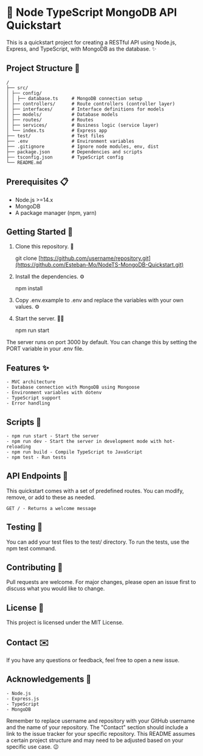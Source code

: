 # 🚀 Node TypeScript MongoDB API Quickstart

This is a quickstart project for creating a RESTful API using Node.js, Express, and TypeScript, with MongoDB as the database. ✨

## Project Structure 📁

```
/
├── src/
│ ├── config/
│ │ ├── database.ts     # MongoDB connection setup
│ ├── controllers/      # Route controllers (controller layer)
│ ├── interfaces/       # Interface definitions for models
│ ├── models/           # Database models
│ ├── routes/           # Routes
│ ├── services/         # Business logic (service layer)
│ └── index.ts          # Express app
├── test/               # Test files
├── .env                # Environment variables
├── .gitignore          # Ignore node modules, env, dist
├── package.json        # Dependencies and scripts
├── tsconfig.json       # TypeScript config
└── README.md
```

## Prerequisites 📋

- Node.js >=14.x
- MongoDB
- A package manager (npm, yarn)

## Getting Started 🚀

1. Clone this repository. 🔄

   git clone [https://github.com/username/repository.git](https://github.com/Esteban-Mo/NodeTS-MongoDB-Quickstart.git)

2. Install the dependencies. ⚙️

    npm install

3. Copy .env.example to .env and replace the variables with your own values. ⚙️
4. Start the server. 🏃‍♂️

    npm run start

The server runs on port 3000 by default. You can change this by setting the PORT variable in your .env file.

## Features ✨

    - MVC architecture
    - Database connection with MongoDB using Mongoose
    - Environment variables with dotenv
    - TypeScript support
    - Error handling

## Scripts 📜

    - npm run start - Start the server
    - npm run dev - Start the server in development mode with hot-reloading
    - npm run build - Compile TypeScript to JavaScript
    - npm test - Run tests

## API Endpoints 📡

This quickstart comes with a set of predefined routes. You can modify, remove, or add to these as needed.

    GET / - Returns a welcome message

## Testing 🧪
You can add your test files to the test/ directory. To run the tests, use the npm test command.

## Contributing 🤝
Pull requests are welcome. For major changes, please open an issue first to discuss what you would like to change.

## License 📄
This project is licensed under the MIT License.

## Contact ✉️
If you have any questions or feedback, feel free to open a new issue.

## Acknowledgements 🙏

    - Node.js
    - Express.js
    - TypeScript
    - MongoDB

Remember to replace username and repository with your GitHub username and the name of your repository. The "Contact" section should include a link to the issue tracker for your specific repository. This README assumes a certain project structure and may need to be adjusted based on your specific use case. 😉
